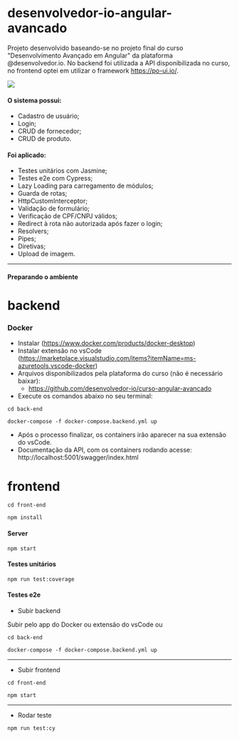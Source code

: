 # desenvolvedor-io-angular-avancado
Projeto desenvolvido baseando-se no projeto final do curso "Desenvolvimento Avançado em Angular" da plataforma @desenvolvedor.io.
No backend foi utilizada a API disponibilizada no curso, no frontend optei em utilizar o framework https://po-ui.io/.

<div align="center">
<img src='https://github.com/felipexmantovani/desenvolvedor-io-angular-avancado/blob/main/screen.gif' style="min-width: 100%" />
</div>

#### O sistema possui:
- Cadastro de usuário;
- Login;
- CRUD de fornecedor;
- CRUD de produto.

#### Foi aplicado:
- Testes unitários com Jasmine;
- Testes e2e com Cypress;
- Lazy Loading para carregamento de módulos;
- Guarda de rotas;
- HttpCustomInterceptor;
- Validação de formulário;
- Verificação de CPF/CNPJ válidos;
- Redirect à rota não autorizada após fazer o login;
- Resolvers;
- Pipes;
- Diretivas;
- Upload de imagem.

---

#### Preparando o ambiente

# backend
### Docker
- Instalar (https://www.docker.com/products/docker-desktop)
- Instalar extensão no vsCode (https://marketplace.visualstudio.com/items?itemName=ms-azuretools.vscode-docker)
- Arquivos disponibilizados pela plataforma do curso (não é necessário baixar):
  - https://github.com/desenvolvedor-io/curso-angular-avancado
- Execute os comandos abaixo no seu terminal:

`
cd back-end
`

`
docker-compose -f docker-compose.backend.yml up
`
- Após o processo finalizar, os containers irão aparecer na sua extensão do vsCode.
- Documentação da API, com os containers rodando acesse: http://localhost:5001/swagger/index.html

# frontend
`
cd front-end
`

`
npm install
`

#### Server
`
npm start
`

#### Testes unitários
`
npm run test:coverage
`

#### Testes e2e
- Subir backend


Subir pelo app do Docker ou extensão do vsCode
ou

`
cd back-end
`

`
docker-compose -f docker-compose.backend.yml up
`

---

- Subir frontend

`
cd front-end
`

`
npm start
`

---

- Rodar teste

`
npm run test:cy
`
